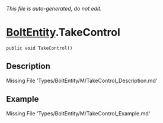 *This file is auto-generated, do not edit.*

# [BoltEntity](Types/BoltEntity.md).TakeControl
`public void TakeControl()`
## Description
Missing File 'Types/BoltEntity/M/TakeControl_Description.md'
## Example
Missing File 'Types/BoltEntity/M/TakeControl_Example.md'
